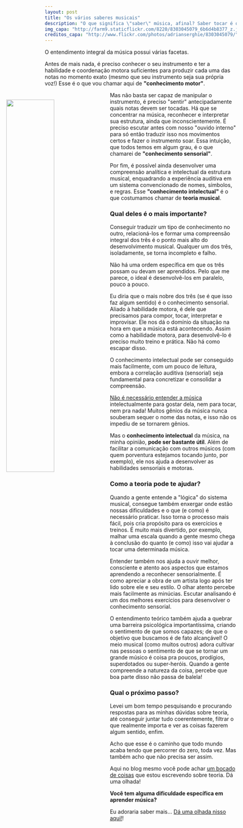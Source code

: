 ```yaml
---
layout: post
title: "Os vários saberes musicais"
description: "O que significa \"saber\" música, afinal? Saber tocar é o bastante? Reconhecer a estrutura da música? Analisá-la? Onde queremos chegar, e o que é preciso para conseguir uma compreensão integral da música?"
img_capa: "http://farm9.staticflickr.com/8220/8303045079_6b6d4b8377_z.jpg"
creditos_capa: "http://www.flickr.com/photos/adrianserghie/8303045079/"
---
```


O entendimento integral da música possui várias facetas.

Antes de mais nada, é preciso conhecer o seu instrumento e ter a habilidade e coordenação motora suficientes para produzir cada uma das notas no momento exato (mesmo que seu instrumento seja sua própria voz!) Esse é o que vou chamar aqui de **"conhecimento motor"**.

<a href="{{page.creditos_capa}}" target="_blank">
  <img src="{{page.img_capa}}"  width="50%" frameborder="0" style='float:left; margin:20px 20px 20px -20%' />
</a>

Mas não basta ser capaz de manipular o instrumento, é preciso "sentir" antecipadamente quais notas devem ser tocadas. Há que se concentrar na música, reconhecer e interpretar sua estrutura, ainda que inconscientemente. É preciso escutar antes com nosso "ouvido interno" para só então traduzir isso nos movimentos certos e fazer o instrumento soar. Essa intuição, que todos temos em algum grau, é o que chamarei de **"conhecimento sensorial"**.

Por fim, é possível ainda desenvolver uma compreensão analítica e intelectual da estrutura musical, enquadrando a experiência auditiva em um sistema convencionado de nomes, símbolos, e regras. Esse **"conhecimento intelectual"** é o que costumamos chamar de **teoria musical**. 

### Qual deles é o mais importante?

Conseguir traduzir um tipo de conhecimento no outro, relacioná-los e formar uma compreensão integral dos três é o ponto mais alto do desenvolvimento musical. Qualquer um dos três, isoladamente, se torna incompleto e falho. 

Não há uma ordem específica em que os três possam ou devam ser aprendidos. Pelo que me parece, o ideal é desenvolvê-los em paralelo, pouco a pouco.

Eu diria que o mais nobre dos três (se é que isso faz algum sentido) é o conhecimento sensorial. Aliado à habilidade motora, é dele que precisamos para compor, tocar, interpretar e improvisar. Ele nos dá o domínio da situação na hora em que a música está acontecendo. Assim como a habilidade motora, para desenvolvê-lo é preciso muito treino e prática. Não há como escapar disso. 

O conhecimento intelectual pode ser conseguido mais facilmente, com um pouco de leitura, embora a correlação auditiva (sensorial) seja fundamental para concretizar e consolidar a compreensão.

[Não é necessário entender a música](/2013/01/29/voce-nao-precisa-entender-musica-mas-voce-pode.html) intelectualmente para gostar dela, nem para tocar, nem pra nada! Muitos gênios da música nunca souberam sequer o nome das notas, e isso não os impediu de se tornarem gênios.

Mas o **conhecimento intelectual** da música, na minha opinião, **pode ser bastante útil**. Além de facilitar a comunicação com outros músicos (com quem porventura estejamos tocando junto, por exemplo), ele nos ajuda a desenvolver as habilidades sensoriais e motoras.

### Como a teoria pode te ajudar?

Quando a gente entende a "lógica" do sistema musical, consegue também enxergar onde estão nossas dificuldades e o que (e como) é necessário praticar. Isso torna o processo mais fácil, pois cria propósito para os exercícios e treinos. É muito mais divertido, por exemplo, malhar uma escala quando a gente mesmo chega à conclusão do quanto (e como) isso vai ajudar a tocar uma determinada música.

Entender também nos ajuda a ouvir melhor, consciente e atento aos aspectos que estamos aprendendo a reconhecer sensorialmente. É como apreciar a obra de um artista logo após ter lido sobre ele e seu estilo. O olhar atento percebe mais facilmente as minúcias. Escutar analisando é um dos melhores exercícios para desenvolver o conhecimento sensorial.

O entendimento teórico também ajuda a quebrar uma barreira psicológica importantíssima, criando o sentimento de que somos capazes; de que o objetivo que buscamos é de fato alcançável! O meio musical (como muitos outros) adora cultivar nas pessoas o sentimento de que se tornar um grande músico é coisa pra poucos, prodígios, superdotados ou super-heróis. Quando a gente compreende a natureza da coisa, percebe que boa parte disso não passa de balela!

### Qual o próximo passo?

Levei um bom tempo pesquisando e procurando respostas para as minhas dúvidas sobre teoria, até conseguir juntar tudo coerentemente, filtrar o que realmente importa e ver as coisas fazerem algum sentido, enfim. 

Acho que esse é o caminho que todo mundo acaba tendo que percorrer do zero, toda vez. Mas também acho que não precisa ser assim. 

Aqui no blog mesmo você pode achar [um bocado de coisas](/) que estou escrevendo sobre teoria. Dá uma olhada!

**Você tem alguma dificuldade específica em aprender música?**

Eu adoraria saber mais... [Dá uma olhada nisso aqui!](/2013/01/15/qual-e-a-sua-dificuldade-em-aprender-musica.html)! 




